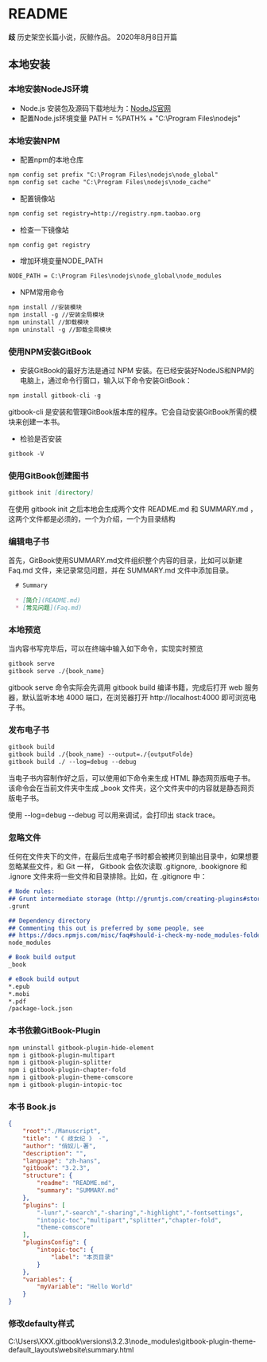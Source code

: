 # README
**歧** 历史架空长篇小说，灰鲸作品。
2020年8月8日开篇

## 本地安装

### 本地安装NodeJS环境

+ Node.js 安装包及源码下载地址为：[NodeJS官网](https://nodejs.org/zh-cn/)  
+ 配置Node.js环境变量 PATH = %PATH% + "C:\Program Files\nodejs\"

### 本地安装NPM

+ 配置npm的本地仓库
```md
npm config set prefix "C:\Program Files\nodejs\node_global"
npm config set cache "C:\Program Files\nodejs\node_cache"
```
+ 配置镜像站
```md
npm config set registry=http://registry.npm.taobao.org 
```
+ 检查一下镜像站
```md
npm config get registry
```
+ 增加环境变量NODE_PATH
```md
NODE_PATH = C:\Program Files\nodejs\node_global\node_modules
```
+ NPM常用命令
```md
npm install //安装模块
npm install -g //安装全局模块
npm uninstall //卸载模块
npm uninstall -g //卸载全局模块
```
### 使用NPM安装GitBook
+ 安装GitBook的最好方法是通过 NPM 安装。在已经安装好NodeJS和NPM的电脑上，通过命令行窗口，输入以下命令安装GitBook：
```md
npm install gitbook-cli -g
```
gitbook-cli 是安装和管理GitBook版本库的程序。它会自动安装GitBook所需的模块来创建一本书。

+ 检验是否安装
```md
gitbook -V
```
### 使用GitBook创建图书
```md
gitbook init [directory]
```
在使用 gitbook init 之后本地会生成两个文件 README.md 和 SUMMARY.md ，这两个文件都是必须的，一个为介绍，一个为目录结构

### 编辑电子书
首先，GitBook使用SUMMARY.md文件组织整个内容的目录，比如可以新建 Faq.md 文件，来记录常见问题，并在 SUMMARY.md 文件中添加目录。

```md
  # Summary
 
  * [简介](README.md)
  * [常见问题](Faq.md)
```
### 本地预览
当内容书写完毕后，可以在终端中输入如下命令，实现实时预览
```md
gitbook serve
gitbook serve ./{book_name}
```
gitbook serve 命令实际会先调用 gitbook build 编译书籍，完成后打开 web 服务器，默认监听本地 4000 端口，在浏览器打开 http://localhost:4000 即可浏览电子书。

### 发布电子书 
```md
gitbook build
gitbook build ./{book_name} --output=./{outputFolde}
gitbook build ./ --log=debug --debug
```
当电子书内容制作好之后，可以使用如下命令来生成 HTML 静态网页版电子书。该命令会在当前文件夹中生成 _book 文件夹，这个文件夹中的内容就是静态网页版电子书。

使用 --log=debug --debug 可以用来调试，会打印出 stack trace。

### 忽略文件 
任何在文件夹下的文件，在最后生成电子书时都会被拷贝到输出目录中，如果想要忽略某些文件，和 Git 一样， Gitbook 会依次读取 .gitignore, .bookignore 和 .ignore 文件来将一些文件和目录排除。比如，在 .gitignore 中：
```md
# Node rules:
## Grunt intermediate storage (http://gruntjs.com/creating-plugins#storing-task-files)
.grunt

## Dependency directory
## Commenting this out is preferred by some people, see
## https://docs.npmjs.com/misc/faq#should-i-check-my-node_modules-folder-into-git
node_modules

# Book build output
_book

# eBook build output
*.epub
*.mobi
*.pdf
/package-lock.json

```

### 本书依赖GitBook-Plugin
```md
npm uninstall gitbook-plugin-hide-element
npm i gitbook-plugin-multipart
npm i gitbook-plugin-splitter
npm i gitbook-plugin-chapter-fold
npm i gitbook-plugin-theme-comscore
npm i gitbook-plugin-intopic-toc
```

### 本书 Book.js

```json
{
	"root":"./Manuscript",
    "title": "《 歧女纪 》 ·",
    "author": "俏奴儿·著",
    "description": "",
    "language": "zh-hans",
    "gitbook": "3.2.3",
    "structure": {
        "readme": "README.md",
		"summary": "SUMMARY.md"
    },
    "plugins": [
		"-lunr","-search","-sharing","-highlight","-fontsettings",
		"intopic-toc","multipart","splitter","chapter-fold",
		"theme-comscore"
    ],
    "pluginsConfig": {
		"intopic-toc": {
			"label": "本页目录"
		}
    },
	"variables": {
        "myVariable": "Hello World"
    }
}
```


### 修改defaulty样式
C:\Users\XXX\.gitbook\versions\3.2.3\node_modules\gitbook-plugin-theme-default\_layouts\website\summary.html
